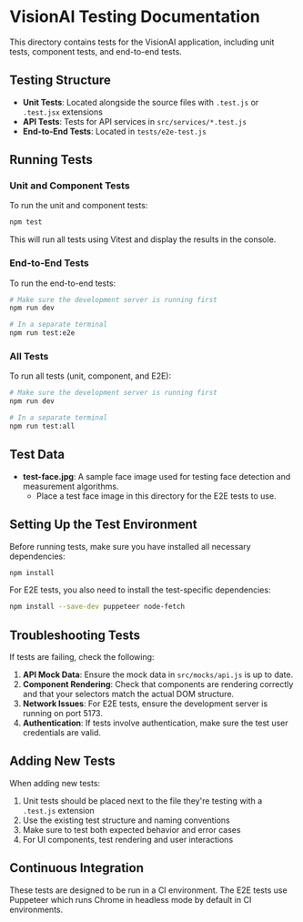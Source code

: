 # VisionAI Testing Documentation

This directory contains tests for the VisionAI application, including unit tests, component tests, and end-to-end tests.

## Testing Structure

- **Unit Tests**: Located alongside the source files with `.test.js` or `.test.jsx` extensions
- **API Tests**: Tests for API services in `src/services/*.test.js`
- **End-to-End Tests**: Located in `tests/e2e-test.js`

## Running Tests

### Unit and Component Tests

To run the unit and component tests:

```bash
npm test
```

This will run all tests using Vitest and display the results in the console.

### End-to-End Tests

To run the end-to-end tests:

```bash
# Make sure the development server is running first
npm run dev

# In a separate terminal
npm run test:e2e
```

### All Tests

To run all tests (unit, component, and E2E):

```bash
# Make sure the development server is running first
npm run dev

# In a separate terminal
npm run test:all
```

## Test Data

- **test-face.jpg**: A sample face image used for testing face detection and measurement algorithms.
  - Place a test face image in this directory for the E2E tests to use.

## Setting Up the Test Environment

Before running tests, make sure you have installed all necessary dependencies:

```bash
npm install
```

For E2E tests, you also need to install the test-specific dependencies:

```bash
npm install --save-dev puppeteer node-fetch
```

## Troubleshooting Tests

If tests are failing, check the following:

1. **API Mock Data**: Ensure the mock data in `src/mocks/api.js` is up to date.
2. **Component Rendering**: Check that components are rendering correctly and that your selectors match the actual DOM structure.
3. **Network Issues**: For E2E tests, ensure the development server is running on port 5173.
4. **Authentication**: If tests involve authentication, make sure the test user credentials are valid.

## Adding New Tests

When adding new tests:

1. Unit tests should be placed next to the file they're testing with a `.test.js` extension
2. Use the existing test structure and naming conventions
3. Make sure to test both expected behavior and error cases
4. For UI components, test rendering and user interactions

## Continuous Integration

These tests are designed to be run in a CI environment. The E2E tests use Puppeteer which runs Chrome in headless mode by default in CI environments. 